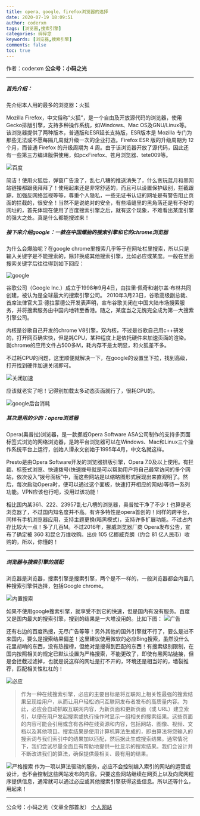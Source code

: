 ```yaml
---
title: opera、google、firefox浏览器的选择
date: 2020-07-19 18:09:51
author: coderxm
tags: [浏览器,搜索引擎]
categories: 碎碎念
keywords: [浏览器,搜索引擎]
comments: false
toc: true
---
```

作者：coderxm
**公众号：小码之光**

---
##### 首先介绍：

先介绍本人用的最多的浏览器：火狐

Mozilla Firefox，中文俗称“火狐”，是一个自由及开放源代码的浏览器，使用Gecko排版引擎，支持多种操作系统，如Windows、Mac OS及GNU/Linux等。该浏览器提供了两种版本，普通版和ESR延长支持版，ESR版本是 Mozilla 专门为那些无法或不愿每隔几周就升级一次的企业打造。Firefox  ESR 版的升级周期为 12 个月，而普通 Firefox 的升级周期为 4  周。由于该浏览器开放了源代码，因此还有一些第三方编译版供使用，如pcxFirefox、苍月浏览器、tete009等。

![百度](https://img-blog.csdnimg.cn/20200719173503451.JPG)

简洁！使用火狐后，弹窗广告没了，乱七八糟的推送消失了，什么贪玩蓝月和黑网站链接都跟我拜拜了！使用起来还是非常舒适的，而且可以设置保护级别，拦截跟踪，加强反网络监视等等，尊重个人隐私，一些无证书认证的网址是有警告阻止页面的拦截的，很安全！当然不是说绝对的安全，有些墙缝里的黑角落还是有不好的网址的，首先体现在使用了百度搜索引擎之后，就有这个现象，不难看出某度引擎的强大之处。真是什么都能搜过来！

##### 接下来介绍google：一款在中国爆胎的搜索引擎和它的chrome浏览器

为什么会爆胎呢？在google chrome里搜索几乎等于在网址栏里搜索，所以只是输入关键字是不能搜索的，除非换成其他搜索引擎，比如必应或某度。一般在里面搜索关键字后往往得到如下回应：

![google](https://img-blog.csdnimg.cn/20200719173532541.JPG?x-oss-process=image/watermark,type_ZmFuZ3poZW5naGVpdGk,shadow_10,text_aHR0cHM6Ly9ibG9nLmNzZG4ubmV0L0dvYnVsbGlu,size_16,color_FFFFFF,t_70#pic_center)

谷歌公司（Google Inc.）成立于1998年9月4日，由拉里·佩奇和谢尔盖·布林共同创建，被认为是全球最大的搜索引擎公司。 2010年3月23日，谷歌高级副总裁、首席法律官大卫·德拉蒙德公开发表声明，宣布谷歌关闭在中国大陆市场搜索服务，并将搜索服务由中国内地转至香港。随之，某度当之无愧完全成为第一大搜索引擎公司。

内核是谷歌自己开发的chrome V8引擎，双内核，不过是谷歌自己用c++研发的，打开网页确实快，但是耗CPU，某种程度上是依托硬件来加速页面的渲染。就chrome的应用文件占500多M，耗内存不是太明显，和火狐差不多。

不过耗CPU的问题，这里顺便就解决一下，在google的设置里下拉，找到高级，打开找到硬件加速关闭即可。

![关闭加速](https://img-blog.csdnimg.cn/20200719174004917.JPG?x-oss-process=image/watermark,type_ZmFuZ3poZW5naGVpdGk,shadow_10,text_aHR0cHM6Ly9ibG9nLmNzZG4ubmV0L0dvYnVsbGlu,size_16,color_FFFFFF,t_70#pic_center)


应该就老实了吧！记得别加载太多动态页面就行了，很耗CPU的。

![google后台消耗](https://img-blog.csdnimg.cn/20200719174037850.JPG#pic_center)

##### 其次是用的少的：opera浏览器

Opera(奥普拉)浏览器，是一款挪威Opera Software ASA公司制作的支持多页面标签式浏览的网络浏览器，是跨平台浏览器可以在Windows、Mac和Linux三个操作系统平台上运行，创始人谭永文创始于1995年4月，中文名就这样。 

Presto是由Opera Software开发的浏览器排版引擎，Opera 7.0及以上使用。有拦截、标签式浏览、快速拨号(快速拨号就是可以帮助用户将自己最常访问的多个网站，依次设入“拨号面板”中，而这些网站是以缩略图形式展现出来直观明了。然后，每次启动Opera时，便可以通过这个面板，快速打开相应的网站)等待一系列功能。VPN应该也行吧，没用过该功能！

相比国内某361、222、23957乱七八槽的浏览器，奥普拉干净了不少！也算是老浏览器了，不过国内知名度并不高。有许多特性是opera首创的！同样的跨平台，同样有手机浏览器应用，支持主题更换(暗黑模式)，支持许多扩展功能。不过占内存比较大一点！多了几百M。不过2016年，挪威浏览器厂商 Opera发布公告，宣布了确定被 360 和昆仑万维收购。出价 105 亿挪威克朗（约合 81 亿人民币）收购的，所以，你懂的！

------

##### 浏览器与搜索引擎的搭配

浏览器是浏览器，搜索引擎是搜索引擎，两个是不一样的，一般浏览器都会内置几种搜索引擎供选择，包括Google chrome。

![内置搜索](https://img-blog.csdnimg.cn/20200719174237343.JPG?x-oss-process=image/watermark,type_ZmFuZ3poZW5naGVpdGk,shadow_10,text_aHR0cHM6Ly9ibG9nLmNzZG4ubmV0L0dvYnVsbGlu,size_16,color_FFFFFF,t_70#pic_center)

如果不使用google搜索引擎，就享受不到它的快速，但是国内有没有服务。百度又是国内最大的搜索引擎，搜到的结果是一大堆没用的。比如下图：
![广告](https://img-blog.csdnimg.cn/20200719174328667.JPG?x-oss-process=image/watermark,type_ZmFuZ3poZW5naGVpdGk,shadow_10,text_aHR0cHM6Ly9ibG9nLmNzZG4ubmV0L0dvYnVsbGlu,size_16,color_FFFFFF,t_70#pic_center)

还有右边的百度热搜，无尽广告等等！另外其他的国外引擎就不行了，要么是进不来国内，要么是搜索结果偏差！这里建议使用微软的必应Bing搜索，虽然没什么花里胡哨的东西，没有热搜榜，但绝对是搜得到匹配的东西！有搜索级别限制，在国内按照相关的规定已默认设置为严格搜索，不能更改了，即使有黑网站链接，但是会拦截过滤掉，也就是说这样的网址是打不开的，环境还是相当好的，墙裂推荐，匹配相关性杠杠的！

![必应](https://img-blog.csdnimg.cn/20200719174406709.JPG#pic_center)
> 作为一种在线搜索引擎，必应的主要目标是将互联网上相关性最强的搜索结果呈现给用户，从而让用户轻松访问互联网发布者发布的高质量内容。为此，必应会自动抓取互联网内容，为新页面和更新页面（或  URL）建立索引，以便在用户发起搜索或执行操作时显示一组相关的搜索结果。这些页面的内容可能会引用或含有各种在线资源和内容，包括网站、图像、视频、文档以及其他项目。搜索结果是使用计算机算法生成的，即由算法将您输入的搜索词与我们索引中的结果加以匹配，然后据此生成搜索结果。通常情况下，我们尝试尽量全面且有帮助地提供一批显示的搜索结果。我们会设计并不断改进我们的算法，确保提供最相关、最有用的结果。


![严格搜索](https://img-blog.csdnimg.cn/20200719174751969.JPG?x-oss-process=image/watermark,type_ZmFuZ3poZW5naGVpdGk,shadow_10,text_aHR0cHM6Ly9ibG9nLmNzZG4ubmV0L0dvYnVsbGlu,size_16,color_FFFFFF,t_70#pic_center)
作为一项以算法驱动的服务，必应不会控制编入索引的网站的运营或设计，也不会控制这些网站发布的内容。只要这些网站继续在网页上以及向爬网程序提供信息，通常就可以通过必应或其他搜索引擎获得这些信息。所以还等什么，用起来！


----
公众号：小码之光（文章全部首发）
[个人网站](https://www.maliaoblog.cn/)
